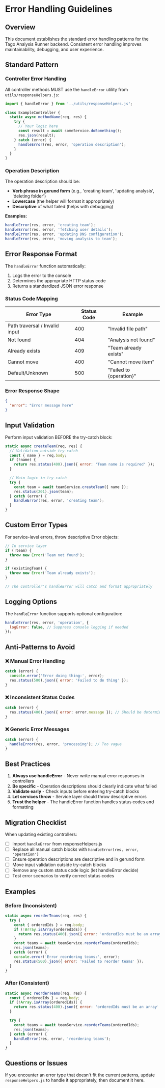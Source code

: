 # Error Handling Guidelines

## Overview

This document establishes the standard error handling patterns for the Tago Analysis Runner backend. Consistent error handling improves maintainability, debugging, and user experience.

## Standard Pattern

### Controller Error Handling

All controller methods MUST use the `handleError` utility from `utils/responseHelpers.js`:

```javascript
import { handleError } from '../utils/responseHelpers.js';

class ExampleController {
  static async methodName(req, res) {
    try {
      // Your logic here
      const result = await someService.doSomething();
      res.json(result);
    } catch (error) {
      handleError(res, error, 'operation description');
    }
  }
}
```

### Operation Description

The operation description should be:

- **Verb phrase in gerund form** (e.g., 'creating team', 'updating analysis', 'deleting folder')
- **Lowercase** (the helper will format it appropriately)
- **Descriptive** of what failed (helps with debugging)

**Examples:**

```javascript
handleError(res, error, 'creating team');
handleError(res, error, 'fetching user details');
handleError(res, error, 'updating DNS configuration');
handleError(res, error, 'moving analysis to team');
```

## Error Response Format

The `handleError` function automatically:

1. Logs the error to the console
2. Determines the appropriate HTTP status code
3. Returns a standardized JSON error response

### Status Code Mapping

| Error Type                     | Status Code | Example                 |
| ------------------------------ | ----------- | ----------------------- |
| Path traversal / Invalid input | 400         | "Invalid file path"     |
| Not found                      | 404         | "Analysis not found"    |
| Already exists                 | 409         | "Team already exists"   |
| Cannot move                    | 400         | "Cannot move item"      |
| Default/Unknown                | 500         | "Failed to {operation}" |

### Error Response Shape

```json
{
  "error": "Error message here"
}
```

## Input Validation

Perform input validation BEFORE the try-catch block:

```javascript
static async createTeam(req, res) {
  // Validation outside try-catch
  const { name } = req.body;
  if (!name) {
    return res.status(400).json({ error: 'Team name is required' });
  }

  // Main logic in try-catch
  try {
    const team = await teamService.createTeam({ name });
    res.status(201).json(team);
  } catch (error) {
    handleError(res, error, 'creating team');
  }
}
```

## Custom Error Types

For service-level errors, throw descriptive Error objects:

```javascript
// In service layer
if (!team) {
  throw new Error('Team not found');
}

if (existingTeam) {
  throw new Error('Team already exists');
}

// The controller's handleError will catch and format appropriately
```

## Logging Options

The `handleError` function supports optional configuration:

```javascript
handleError(res, error, 'operation', {
  logError: false, // Suppress console logging if needed
});
```

## Anti-Patterns to Avoid

### ❌ Manual Error Handling

```javascript
catch (error) {
  console.error('Error doing thing:', error);
  res.status(500).json({ error: 'Failed to do thing' });
}
```

### ❌ Inconsistent Status Codes

```javascript
catch (error) {
  res.status(400).json({ error: error.message }); // Should be determined by error type
}
```

### ❌ Generic Error Messages

```javascript
catch (error) {
  handleError(res, error, 'processing'); // Too vague
}
```

## Best Practices

1. **Always use handleError** - Never write manual error responses in controllers
2. **Be specific** - Operation descriptions should clearly indicate what failed
3. **Validate early** - Check inputs before entering try-catch blocks
4. **Let services throw** - Service layer should throw descriptive errors
5. **Trust the helper** - The handleError function handles status codes and formatting

## Migration Checklist

When updating existing controllers:

- [ ] Import `handleError` from responseHelpers.js
- [ ] Replace all manual catch blocks with `handleError(res, error, 'operation')`
- [ ] Ensure operation descriptions are descriptive and in gerund form
- [ ] Move input validation outside try-catch blocks
- [ ] Remove any custom status code logic (let handleError decide)
- [ ] Test error scenarios to verify correct status codes

## Examples

### Before (Inconsistent)

```javascript
static async reorderTeams(req, res) {
  try {
    const { orderedIds } = req.body;
    if (!Array.isArray(orderedIds)) {
      return res.status(400).json({ error: 'orderedIds must be an array' });
    }
    const teams = await teamService.reorderTeams(orderedIds);
    res.json(teams);
  } catch (error) {
    console.error('Error reordering teams:', error);
    res.status(500).json({ error: 'Failed to reorder teams' });
  }
}
```

### After (Consistent)

```javascript
static async reorderTeams(req, res) {
  const { orderedIds } = req.body;
  if (!Array.isArray(orderedIds)) {
    return res.status(400).json({ error: 'orderedIds must be an array' });
  }

  try {
    const teams = await teamService.reorderTeams(orderedIds);
    res.json(teams);
  } catch (error) {
    handleError(res, error, 'reordering teams');
  }
}
```

## Questions or Issues

If you encounter an error type that doesn't fit the current patterns, update `responseHelpers.js` to handle it appropriately, then document it here.
